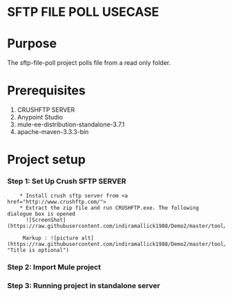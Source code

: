 # SFTP FILE POLL USECASE

Purpose
=======

The sftp-file-poll project polls file from a read only folder.

Prerequisites
=============

1. CRUSHFTP SERVER
2. Anypoint Studio
3. mule-ee-distribution-standalone-3.7.1
4. apache-maven-3.3.3-bin

Project setup
==============

### Step 1: Set Up Crush SFTP SERVER
          
        * Install crush sftp server from <a href="http://www.crushftp.com/">
        * Extract the zip file and run CRUSHFTP.exe. The following dialogue box is opened
          ![ScreenShot](https://raw.githubusercontent.com/indiramallick1988/Demo2/master/tool/crushftpexe.PNG)
         
         Markup : ![picture alt](https://raw.githubusercontent.com/indiramallick1988/Demo2/master/tool/crushftpexe.PNG "Title is optional")

### Step 2: Import Mule project

### Step 3: Running project in standalone server
